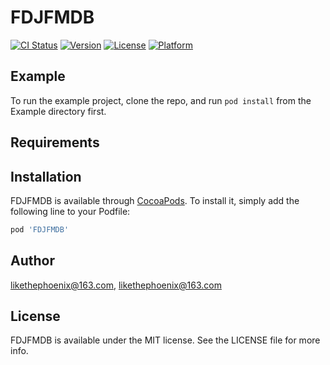 # FDJFMDB

[![CI Status](https://img.shields.io/travis/likethephoenix@163.com/FDJFMDB.svg?style=flat)](https://travis-ci.org/likethephoenix@163.com/FDJFMDB)
[![Version](https://img.shields.io/cocoapods/v/FDJFMDB.svg?style=flat)](https://cocoapods.org/pods/FDJFMDB)
[![License](https://img.shields.io/cocoapods/l/FDJFMDB.svg?style=flat)](https://cocoapods.org/pods/FDJFMDB)
[![Platform](https://img.shields.io/cocoapods/p/FDJFMDB.svg?style=flat)](https://cocoapods.org/pods/FDJFMDB)

## Example

To run the example project, clone the repo, and run `pod install` from the Example directory first.

## Requirements

## Installation

FDJFMDB is available through [CocoaPods](https://cocoapods.org). To install
it, simply add the following line to your Podfile:

```ruby
pod 'FDJFMDB'
```

## Author

likethephoenix@163.com, likethephoenix@163.com

## License

FDJFMDB is available under the MIT license. See the LICENSE file for more info.
